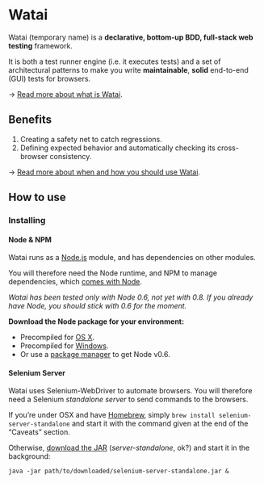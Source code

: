 Watai
=====

Watai (temporary name) is a **declarative, bottom-up BDD, full-stack web testing** framework.

It is both a test runner engine (i.e. it executes tests) and a set of architectural patterns to make you write **maintainable**, **solid** end-to-end (GUI) tests for browsers.

→ [Read more about what is Watai](https://github.com/MattiSG/Watai/wiki/Definition).

Benefits
--------

1. Creating a safety net to catch regressions.
2. Defining expected behavior and automatically checking its cross-browser consistency.

→ [Read more about when and how you should use Watai](https://github.com/MattiSG/Watai/wiki/Rationale).

How to use
----------

### Installing ###

#### Node & NPM ####

Watai runs as a [Node.js](http://nodejs.org) module, and has dependencies on other modules.

You will therefore need the Node runtime, and NPM to manage dependencies, which [comes with Node](http://npmjs.org/doc/README.html#Super-Easy-Install).

_Watai has been tested only with Node 0.6, not yet with 0.8. If you already have Node, you should stick with 0.6 for the moment._

**Download the Node package for your environment:**
- Precompiled for [OS X](http://nodejs.org/dist/v0.6.18/node-v0.6.18.pkg).
- Precompiled for [Windows](http://nodejs.org/dist/v0.6.18/node-v0.6.18.msi).
- Or use a [package manager](https://github.com/joyent/node/wiki/Installing-Node.js-via-package-manager) to get Node v0.6.

#### Selenium Server ####

Watai uses Selenium-WebDriver to automate browsers. You will therefore need a Selenium _standalone server_ to send commands to the browsers.

If you’re under OSX and have [Homebrew](http://mxcl.github.com/homebrew/), simply `brew install selenium-server-standalone` and start it with the command given at the end of the “Caveats” section.

Otherwise, [download the JAR](https://code.google.com/p/selenium/downloads/detail?name=selenium-server-standalone-2.24.1.jar) (_server-standalone_, ok?) and start it in the background:

	java -jar path/to/downloaded/selenium-server-standalone.jar &
